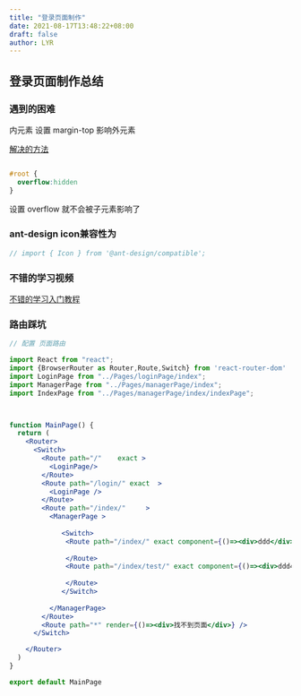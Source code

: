 ```yaml
---
title: "登录页面制作"
date: 2021-08-17T13:48:22+08:00
draft: false
author: LYR
---
```






## 登录页面制作总结


### 遇到的困难
内元素 设置 margin-top 影响外元素

[解决的方法](https://www.cnblogs.com/jiangxiaobo/p/14030088.html)


```css

#root {
  overflow:hidden
}
```

设置 overflow 就不会被子元素影响了


### ant-design icon兼容性为

```js
// import { Icon } from '@ant-design/compatible';
```




### 不错的学习视频


[不错的学习入门教程](https://www.bilibili.com/video/BV1wL411n7Ns?p=11)



### 路由踩坑

```jsx
// 配置 页面路由

import React from "react";
import {BrowserRouter as Router,Route,Switch} from 'react-router-dom'
import LoginPage from "../Pages/loginPage/index";
import ManagerPage from "../Pages/managerPage/index";
import IndexPage from "../Pages/managerPage/index/indexPage";



function MainPage() {
  return (
    <Router>
      <Switch>
        <Route path="/"    exact >
          <LoginPage/>
        </Route>
        <Route path="/login/" exact  >
          <LoginPage />
        </Route>
        <Route path="/index/"     >
          <ManagerPage >
             
             <Switch>
              <Route path="/index/" exact component={()=><div>ddd</div>}>
                  
              </Route>
              <Route path="/index/test/" exact component={()=><div>ddd444</div>}>
                    
              </Route>
             </Switch>
             
          </ManagerPage>
        </Route>
        <Route path="*" render={()=><div>找不到页面</div>} />
      </Switch>

    </Router>
  )
}

export default MainPage




```

